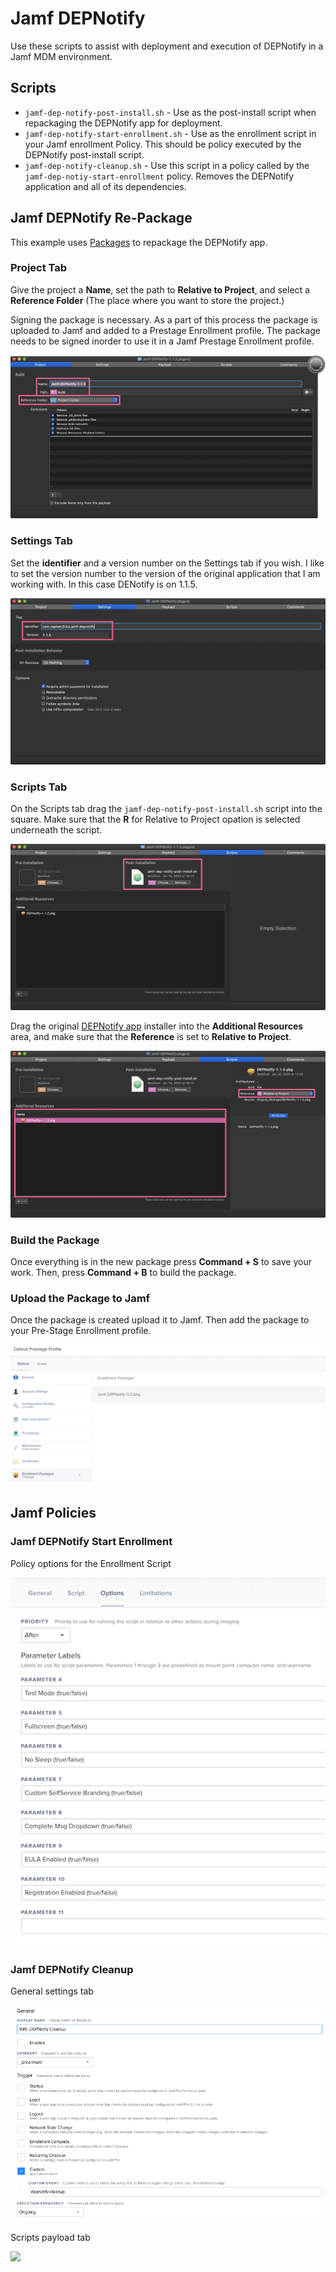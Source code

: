 # Jamf DEPNotify

Use these scripts to assist with deployment and execution of DEPNotify in a Jamf MDM environment.

## Scripts

- `jamf-dep-notify-post-install.sh` - Use as the post-install script when repackaging the DEPNotify app for deployment.
- `jamf-dep-notify-start-enrollment.sh` - Use as the enrollment script in your Jamf enrollment Policy. This should be policy executed by the DEPNotify post-install script.
- `jamf-dep-notify-cleanup.sh` - Use this script in a policy called by the `jamf-dep-notiy-start-enrollment` policy. Removes the DEPNotify application and all of its dependencies.


## Jamf DEPNotify Re-Package

This example uses [Packages](http://s.sudre.free.fr/Software/Packages/about.html) to repackage the DEPNotify app.

### Project Tab

Give the project a **Name**, set the path to **Relative to Project**, and select a **Reference Folder** (The place where you want to store the project.)

Signing the package is necessary. As a part of this process the package is uploaded to Jamf and added to a Prestage Enrollment profile. The package needs to be signed inorder to use it in a Jamf Prestage Enrollment profile.

![](Screenshots/packages_project_tab.png)


### Settings Tab

Set the **identifier** and a version number on the Settings tab if you wish. I like to set the version number to the version of the original application that I am working with. In this case DENotify is on 1.1.5.

![](Screenshots/packages_settings_tab.png)


### Scripts Tab

On the Scripts tab drag the `jamf-dep-notify-post-install.sh` script into the square. Make sure that the **R** for Relative to Project opation is selected underneath the script.

![](Screenshots/packages_scripts_tab_01.png)

Drag the original [DEPNotify app](https://gitlab.com/Mactroll/DEPNotify) installer into the **Additional Resources** area, and make sure that the **Reference** is set to **Relative to Project**.

![](Screenshots/packages_scripts_tab_02.png)


### Build the Package

Once everything is in the new package press **Command + S** to save your work. Then, press **Command + B** to build the package.


### Upload the Package to Jamf

Once the package is created upload it to Jamf. Then add the package to your Pre-Stage Enrollment profile.

![](Screenshots/prestage_enrollment_package.png)


## Jamf Policies

### Jamf DEPNotify Start Enrollment

Policy options for the Enrollment Script

![](Screenshots/dep_notify_enrollment_script_policy_options.png)


### Jamf DEPNotify Cleanup

General settings tab

![](Screenshots/dep_notify_cleanup_general_settings.png)

Scripts payload tab

![](Screenshots/dep_notify_cleanup_scripts_payload.png)
